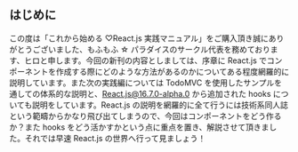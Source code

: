 ## はじめに

この度は「これから始める ♡React.js 実践マニュアル」をご購入頂き誠にありがとうございました、もふもふ ☆ パラダイスのサークル代表を務めております、ヒロと申します。今回の新刊の内容としましては、序章に React.js でコンポーネントを作成する際にどのような方法があるのかについてある程度網羅的に説明しています。また次の実践編については TodoMVC を使用したサンプルを通しての体系的な説明と、React.js@16.7.0-alpha.0 から追加された hooks についても説明をしています。React.js の説明を網羅的に全て行うには技術系同人誌という範疇からかなり飛び出てしまうので、今回はコンポーネントをどう作るか？また hooks をどう活かすかという点に重点を置き、解説させて頂きました。それでは早速 React.js の世界へ行って見ましょう！
